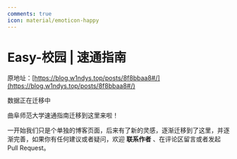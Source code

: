 ```yaml
---
comments: true
icon: material/emoticon-happy
---
```


# Easy-校园 | 速通指南

原地址：[https://blog.w1ndys.top/posts/8f8bbaa8#/](https://blog.w1ndys.top/posts/8f8bbaa8#/)

数据正在迁移中

曲阜师范大学速通指南迁移到这里来啦！

一开始我们只是个单独的博客页面，后来有了新的灵感，逐渐迁移到了这里，并逐渐完善，如果你有任何建议或者疑问，欢迎 **联系作者** 、在评论区留言或者发起 Pull Request。
